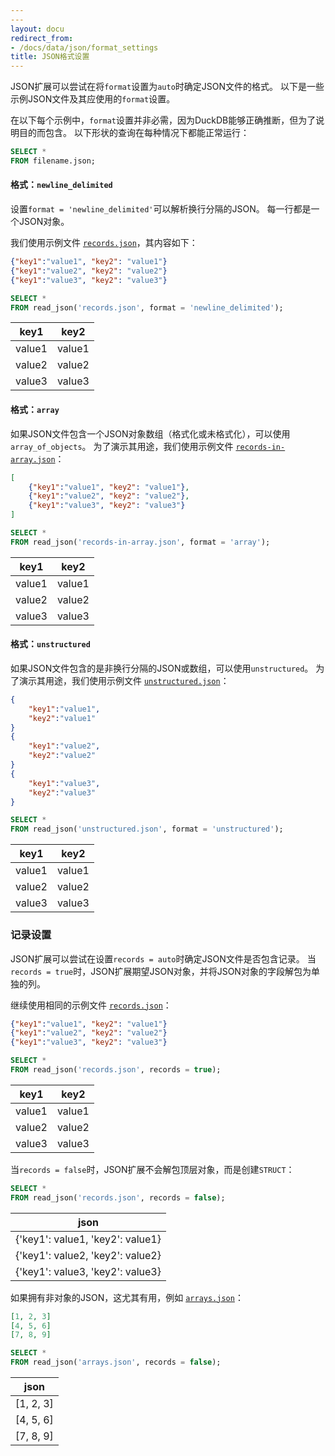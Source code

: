 ```yaml
---
---
layout: docu
redirect_from:
- /docs/data/json/format_settings
title: JSON格式设置
---
```


JSON扩展可以尝试在将`format`设置为`auto`时确定JSON文件的格式。
以下是一些示例JSON文件及其应使用的`format`设置。

在以下每个示例中，`format`设置并非必需，因为DuckDB能够正确推断，但为了说明目的而包含。
以下形状的查询在每种情况下都能正常运行：

```sql
SELECT *
FROM filename.json;
```

#### 格式：`newline_delimited`

设置`format = 'newline_delimited'`可以解析换行分隔的JSON。
每一行都是一个JSON对象。

我们使用示例文件 [`records.json`](/data/records.json)，其内容如下：

```json
{"key1":"value1", "key2": "value1"}
{"key1":"value2", "key2": "value2"}
{"key1":"value3", "key2": "value3"}
```

```sql
SELECT *
FROM read_json('records.json', format = 'newline_delimited');
```

<div class="monospace_table"></div>

|  key1  |  key2  |
|--------|--------|
| value1 | value1 |
| value2 | value2 |
| value3 | value3 |

#### 格式：`array`

如果JSON文件包含一个JSON对象数组（格式化或未格式化），可以使用`array_of_objects`。
为了演示其用途，我们使用示例文件 [`records-in-array.json`](/data/records-in-array.json)：

```json
[
    {"key1":"value1", "key2": "value1"},
    {"key1":"value2", "key2": "value2"},
    {"key1":"value3", "key2": "value3"}
]
```

```sql
SELECT *
FROM read_json('records-in-array.json', format = 'array');
```

<div class="monospace_table"></div>

|  key1  |  key2  |
|--------|--------|
| value1 | value1 |
| value2 | value2 |
| value3 | value3 |

#### 格式：`unstructured`

如果JSON文件包含的是非换行分隔的JSON或数组，可以使用`unstructured`。
为了演示其用途，我们使用示例文件 [`unstructured.json`](/data/unstructured.json)：

```json
{
    "key1":"value1",
    "key2":"value1"
}
{
    "key1":"value2",
    "key2":"value2"
}
{
    "key1":"value3",
    "key2":"value3"
}
```

```sql
SELECT *
FROM read_json('unstructured.json', format = 'unstructured');
```

<div class="monospace_table"></div>

|  key1  |  key2  |
|--------|--------|
| value1 | value1 |
| value2 | value2 |
| value3 | value3 |

### 记录设置

JSON扩展可以尝试在设置`records = auto`时确定JSON文件是否包含记录。
当`records = true`时，JSON扩展期望JSON对象，并将JSON对象的字段解包为单独的列。

继续使用相同的示例文件 [`records.json`](/data/records.json)：

```json
{"key1":"value1", "key2": "value1"}
{"key1":"value2", "key2": "value2"}
{"key1":"value3", "key2": "value3"}
```

```sql
SELECT *
FROM read_json('records.json', records = true);
```

<div class="monospace_table"></div>

|  key1  |  key2  |
|--------|--------|
| value1 | value1 |
| value2 | value2 |
| value3 | value3 |

当`records = false`时，JSON扩展不会解包顶层对象，而是创建`STRUCT`：

```sql
SELECT *
FROM read_json('records.json', records = false);
```

<div class="monospace_table"></div>

|               json               |
|----------------------------------|
| {'key1': value1, 'key2': value1} |
| {'key1': value2, 'key2': value2} |
| {'key1': value3, 'key2': value3} |

如果拥有非对象的JSON，这尤其有用，例如 [`arrays.json`](/data/arrays.json)：

```json
[1, 2, 3]
[4, 5, 6]
[7, 8, 9]
```

```sql
SELECT *
FROM read_json('arrays.json', records = false);
```

<div class="monospace_table"></div>

|   json    |
|-----------|
| [1, 2, 3] |
| [4, 5, 6] |
| [7, 8, 9] |